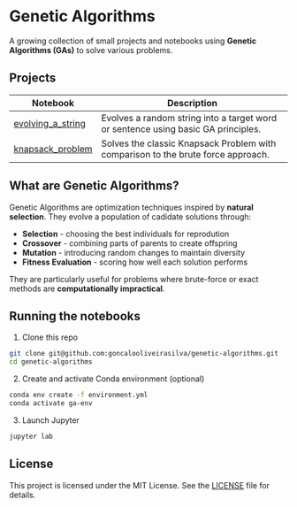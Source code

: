 # Genetic Algorithms

A growing collection of small projects and notebooks using **Genetic Algorithms (GAs)** to solve various problems.

## Projects
| Notebook | Description |
| -------- | ----------- |
| [evolving_a_string](notebooks/evolving_a_string.ipynb) | Evolves a random string into a target word or sentence using basic GA principles. |
| [knapsack_problem](notebooks/knapsack_problem.ipynb) | Solves the classic Knapsack Problem with comparison to the brute force approach. |


## What are Genetic Algorithms?

Genetic Algorithms are optimization techniques inspired by **natural selection**. They evolve a population of cadidate solutions through:

- **Selection** - choosing the best individuals for reprodution
- **Crossover** - combining parts of parents to create offspring
- **Mutation** - introducing random changes to maintain diversity
- **Fitness Evaluation** - scoring how well each solution performs

They are particularly useful for problems where brute-force or exact methods are **computationally impractical**.

## Running the notebooks
1. Clone this repo
```bash
git clone git@github.com:goncalooliveirasilva/genetic-algorithms.git
cd genetic-algorithms
```
2. Create and activate Conda environment (optional)
```bash
conda env create -f environment.yml
conda activate ga-env
```
3. Launch Jupyter
```bash
jupyter lab
```
## License
This project is licensed under the MIT License. See the [LICENSE](LICENSE) file for details.
